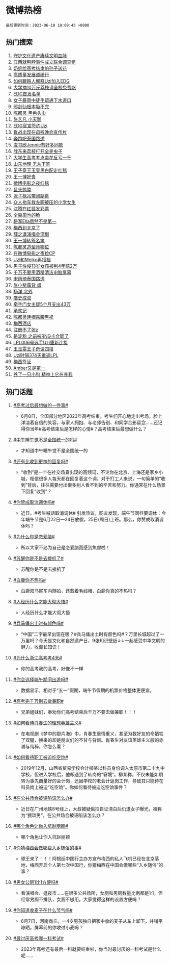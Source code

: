 # 微博热榜

`最后更新时间：2023-06-10 18:09:43 +0800`

## 热门搜索

1. [守护文化遗产赓续文明血脉](https://m.weibo.cn/search?containerid=100103type%3D1%26t%3D10%26q%3D%23%E5%AE%88%E6%8A%A4%E6%96%87%E5%8C%96%E9%81%97%E4%BA%A7%E8%B5%93%E7%BB%AD%E6%96%87%E6%98%8E%E8%A1%80%E8%84%89%23&stream_entry_id=51&isnewpage=1&extparam=seat%3D1%26c_type%3D51%26filter_type%3Drealtimehot%26cate%3D10103%26stream_entry_id%3D51%26dgr%3D0%26pos%3D0%26display_time%3D1686391780%26pre_seqid%3D16863917809640645979&luicode=10000011&lfid=106003type%253D25%2526t%253D3%2526disable_hot%253D1%2526filter_type%253Drealtimehot)
1. [江西就鸭脖事件成立联合调查组](https://m.weibo.cn/search?containerid=100103type%3D1%26t%3D10%26q%3D%23%E6%B1%9F%E8%A5%BF%E5%B0%B1%E9%B8%AD%E8%84%96%E4%BA%8B%E4%BB%B6%E6%88%90%E7%AB%8B%E8%81%94%E5%90%88%E8%B0%83%E6%9F%A5%E7%BB%84%23&stream_entry_id=31&isnewpage=1&extparam=seat%3D1%26q%3D%2523%25E6%25B1%259F%25E8%25A5%25BF%25E5%25B0%25B1%25E9%25B8%25AD%25E8%2584%2596%25E4%25BA%258B%25E4%25BB%25B6%25E6%2588%2590%25E7%25AB%258B%25E8%2581%2594%25E5%2590%2588%25E8%25B0%2583%25E6%259F%25A5%25E7%25BB%2584%2523%26dgr%3D0%26filter_type%3Drealtimehot%26stream_entry_id%3D31%26flag%3D1%26pos%3D0%26c_type%3D31%26cate%3D5001%26lcate%3D5001%26band_rank%3D1%26realpos%3D1%26display_time%3D1686391780%26pre_seqid%3D16863917809640645979&luicode=10000011&lfid=106003type%253D25%2526t%253D3%2526disable_hot%253D1%2526filter_type%253Drealtimehot)
1. [奶奶给高考结束的孙子送花](https://m.weibo.cn/search?containerid=100103type%3D1%26t%3D10%26q%3D%23%E5%A5%B6%E5%A5%B6%E7%BB%99%E9%AB%98%E8%80%83%E7%BB%93%E6%9D%9F%E7%9A%84%E5%AD%99%E5%AD%90%E9%80%81%E8%8A%B1%23&stream_entry_id=31&isnewpage=1&extparam=seat%3D1%26q%3D%2523%25E5%25A5%25B6%25E5%25A5%25B6%25E7%25BB%2599%25E9%25AB%2598%25E8%2580%2583%25E7%25BB%2593%25E6%259D%259F%25E7%259A%2584%25E5%25AD%2599%25E5%25AD%2590%25E9%2580%2581%25E8%258A%25B1%2523%26dgr%3D0%26filter_type%3Drealtimehot%26stream_entry_id%3D31%26flag%3D1%26pos%3D1%26c_type%3D31%26cate%3D5001%26lcate%3D5001%26band_rank%3D2%26realpos%3D2%26display_time%3D1686391780%26pre_seqid%3D16863917809640645979&luicode=10000011&lfid=106003type%253D25%2526t%253D3%2526disable_hot%253D1%2526filter_type%253Drealtimehot)
1. [高质量发展调研行](https://m.weibo.cn/search?containerid=100103type%3D1%26t%3D10%26q%3D%23%E9%AB%98%E8%B4%A8%E9%87%8F%E5%8F%91%E5%B1%95%E8%B0%83%E7%A0%94%E8%A1%8C%23&stream_entry_id=31&isnewpage=1&extparam=seat%3D1%26q%3D%2523%25E9%25AB%2598%25E8%25B4%25A8%25E9%2587%258F%25E5%258F%2591%25E5%25B1%2595%25E8%25B0%2583%25E7%25A0%2594%25E8%25A1%258C%2523%26dgr%3D0%26filter_type%3Drealtimehot%26stream_entry_id%3D31%26flag%3D1%26pos%3D2%26c_type%3D31%26cate%3D5001%26lcate%3D5001%26band_rank%3D3%26realpos%3D3%26display_time%3D1686391780%26pre_seqid%3D16863917809640645979&luicode=10000011&lfid=106003type%253D25%2526t%253D3%2526disable_hot%253D1%2526filter_type%253Drealtimehot)
1. [如何跟路人解释Uzi加入EDG](https://m.weibo.cn/search?containerid=100103type%3D1%26t%3D10%26q%3D%23%E5%A6%82%E4%BD%95%E8%B7%9F%E8%B7%AF%E4%BA%BA%E8%A7%A3%E9%87%8AUzi%E5%8A%A0%E5%85%A5EDG%23&stream_entry_id=31&isnewpage=1&extparam=seat%3D1%26q%3D%2523%25E5%25A6%2582%25E4%25BD%2595%25E8%25B7%259F%25E8%25B7%25AF%25E4%25BA%25BA%25E8%25A7%25A3%25E9%2587%258AUzi%25E5%258A%25A0%25E5%2585%25A5EDG%2523%26dgr%3D0%26filter_type%3Drealtimehot%26stream_entry_id%3D31%26flag%3D0%26pos%3D3%26c_type%3D31%26cate%3D5001%26lcate%3D5001%26band_rank%3D4%26realpos%3D4%26display_time%3D1686391780%26pre_seqid%3D16863917809640645979&luicode=10000011&lfid=106003type%253D25%2526t%253D3%2526disable_hot%253D1%2526filter_type%253Drealtimehot)
1. [大学摘10万斤荔枝请全校免费吃](https://m.weibo.cn/search?containerid=100103type%3D1%26t%3D10%26q%3D%23%E5%A4%A7%E5%AD%A6%E6%91%9810%E4%B8%87%E6%96%A4%E8%8D%94%E6%9E%9D%E8%AF%B7%E5%85%A8%E6%A0%A1%E5%85%8D%E8%B4%B9%E5%90%83%23&stream_entry_id=31&isnewpage=1&extparam=seat%3D1%26q%3D%2523%25E5%25A4%25A7%25E5%25AD%25A6%25E6%2591%259810%25E4%25B8%2587%25E6%2596%25A4%25E8%258D%2594%25E6%259E%259D%25E8%25AF%25B7%25E5%2585%25A8%25E6%25A0%25A1%25E5%2585%258D%25E8%25B4%25B9%25E5%2590%2583%2523%26dgr%3D0%26filter_type%3Drealtimehot%26stream_entry_id%3D31%26flag%3D0%26pos%3D4%26c_type%3D31%26cate%3D5001%26lcate%3D5001%26band_rank%3D5%26realpos%3D5%26display_time%3D1686391780%26pre_seqid%3D16863917809640645979&luicode=10000011&lfid=106003type%253D25%2526t%253D3%2526disable_hot%253D1%2526filter_type%253Drealtimehot)
1. [EDG首发名单](https://m.weibo.cn/search?containerid=100103type%3D1%26t%3D10%26q%3D%23EDG%E9%A6%96%E5%8F%91%E5%90%8D%E5%8D%95%23&stream_entry_id=31&isnewpage=1&extparam=seat%3D1%26q%3D%2523EDG%25E9%25A6%2596%25E5%258F%2591%25E5%2590%258D%25E5%258D%2595%2523%26dgr%3D0%26filter_type%3Drealtimehot%26stream_entry_id%3D31%26flag%3D2%26pos%3D5%26c_type%3D31%26cate%3D5001%26lcate%3D5001%26band_rank%3D6%26realpos%3D6%26display_time%3D1686391780%26pre_seqid%3D16863917809640645979&luicode=10000011&lfid=106003type%253D25%2526t%253D3%2526disable_hot%253D1%2526filter_type%253Drealtimehot)
1. [女子暴雨中徒手疏通下水道口](https://m.weibo.cn/search?containerid=100103type%3D1%26t%3D10%26q%3D%23%E5%A5%B3%E5%AD%90%E6%9A%B4%E9%9B%A8%E4%B8%AD%E5%BE%92%E6%89%8B%E7%96%8F%E9%80%9A%E4%B8%8B%E6%B0%B4%E9%81%93%E5%8F%A3%23&stream_entry_id=31&isnewpage=1&extparam=seat%3D1%26q%3D%2523%25E5%25A5%25B3%25E5%25AD%2590%25E6%259A%25B4%25E9%259B%25A8%25E4%25B8%25AD%25E5%25BE%2592%25E6%2589%258B%25E7%2596%258F%25E9%2580%259A%25E4%25B8%258B%25E6%25B0%25B4%25E9%2581%2593%25E5%258F%25A3%2523%26dgr%3D0%26filter_type%3Drealtimehot%26stream_entry_id%3D31%26flag%3D1%26pos%3D6%26c_type%3D31%26cate%3D5001%26lcate%3D5001%26band_rank%3D7%26realpos%3D7%26display_time%3D1686391780%26pre_seqid%3D16863917809640645979&luicode=10000011&lfid=106003type%253D25%2526t%253D3%2526disable_hot%253D1%2526filter_type%253Drealtimehot)
1. [邪剑仙根本吸不完](https://m.weibo.cn/search?containerid=100103type%3D1%26t%3D10%26q%3D%E9%82%AA%E5%89%91%E4%BB%99%E6%A0%B9%E6%9C%AC%E5%90%B8%E4%B8%8D%E5%AE%8C&stream_entry_id=31&isnewpage=1&extparam=seat%3D1%26q%3D%25E9%2582%25AA%25E5%2589%2591%25E4%25BB%2599%25E6%25A0%25B9%25E6%259C%25AC%25E5%2590%25B8%25E4%25B8%258D%25E5%25AE%258C%26dgr%3D0%26filter_type%3Drealtimehot%26stream_entry_id%3D31%26flag%3D2%26pos%3D7%26c_type%3D31%26cate%3D5001%26lcate%3D5001%26band_rank%3D8%26realpos%3D8%26display_time%3D1686391780%26pre_seqid%3D16863917809640645979&luicode=10000011&lfid=106003type%253D25%2526t%253D3%2526disable_hot%253D1%2526filter_type%253Drealtimehot)
1. [陈都灵 黑色头巾](https://m.weibo.cn/search?containerid=100103type%3D1%26t%3D10%26q%3D%E9%99%88%E9%83%BD%E7%81%B5+%E9%BB%91%E8%89%B2%E5%A4%B4%E5%B7%BE&stream_entry_id=31&isnewpage=1&extparam=seat%3D1%26q%3D%25E9%2599%2588%25E9%2583%25BD%25E7%2581%25B5%2520%25E9%25BB%2591%25E8%2589%25B2%25E5%25A4%25B4%25E5%25B7%25BE%26dgr%3D0%26filter_type%3Drealtimehot%26stream_entry_id%3D31%26flag%3D1%26pos%3D8%26c_type%3D31%26cate%3D5001%26lcate%3D5001%26band_rank%3D9%26realpos%3D9%26display_time%3D1686391780%26pre_seqid%3D16863917809640645979&luicode=10000011&lfid=106003type%253D25%2526t%253D3%2526disable_hot%253D1%2526filter_type%253Drealtimehot)
1. [张艺凡 小天鹅](https://m.weibo.cn/search?containerid=100103type%3D1%26t%3D10%26q%3D%E5%BC%A0%E8%89%BA%E5%87%A1+%E5%B0%8F%E5%A4%A9%E9%B9%85&stream_entry_id=31&isnewpage=1&extparam=seat%3D1%26q%3D%25E5%25BC%25A0%25E8%2589%25BA%25E5%2587%25A1%2520%25E5%25B0%258F%25E5%25A4%25A9%25E9%25B9%2585%26dgr%3D0%26filter_type%3Drealtimehot%26stream_entry_id%3D31%26flag%3D1%26pos%3D9%26c_type%3D31%26cate%3D5001%26lcate%3D5001%26band_rank%3D10%26realpos%3D10%26display_time%3D1686391780%26pre_seqid%3D16863917809640645979&luicode=10000011&lfid=106003type%253D25%2526t%253D3%2526disable_hot%253D1%2526filter_type%253Drealtimehot)
1. [EDG官宣签约Uzi](https://m.weibo.cn/search?containerid=100103type%3D1%26t%3D10%26q%3D%23EDG%E5%AE%98%E5%AE%A3%E7%AD%BE%E7%BA%A6Uzi%23&stream_entry_id=31&isnewpage=1&extparam=seat%3D1%26q%3D%2523EDG%25E5%25AE%2598%25E5%25AE%25A3%25E7%25AD%25BE%25E7%25BA%25A6Uzi%2523%26dgr%3D0%26filter_type%3Drealtimehot%26stream_entry_id%3D31%26flag%3D2%26pos%3D10%26c_type%3D31%26cate%3D5001%26lcate%3D5001%26band_rank%3D11%26realpos%3D11%26display_time%3D1686391780%26pre_seqid%3D16863917809640645979&luicode=10000011&lfid=106003type%253D25%2526t%253D3%2526disable_hot%253D1%2526filter_type%253Drealtimehot)
1. [肖战出现在母校晚会宣传片](https://m.weibo.cn/search?containerid=100103type%3D1%26t%3D10%26q%3D%23%E8%82%96%E6%88%98%E5%87%BA%E7%8E%B0%E5%9C%A8%E6%AF%8D%E6%A0%A1%E6%99%9A%E4%BC%9A%E5%AE%A3%E4%BC%A0%E7%89%87%23&stream_entry_id=31&isnewpage=1&extparam=seat%3D1%26q%3D%2523%25E8%2582%2596%25E6%2588%2598%25E5%2587%25BA%25E7%258E%25B0%25E5%259C%25A8%25E6%25AF%258D%25E6%25A0%25A1%25E6%2599%259A%25E4%25BC%259A%25E5%25AE%25A3%25E4%25BC%25A0%25E7%2589%2587%2523%26dgr%3D0%26filter_type%3Drealtimehot%26stream_entry_id%3D31%26flag%3D1%26pos%3D11%26c_type%3D31%26cate%3D5001%26lcate%3D5001%26band_rank%3D12%26realpos%3D12%26display_time%3D1686391780%26pre_seqid%3D16863917809640645979&luicode=10000011&lfid=106003type%253D25%2526t%253D3%2526disable_hot%253D1%2526filter_type%253Drealtimehot)
1. [奔跑吧泰国路透](https://m.weibo.cn/search?containerid=100103type%3D1%26t%3D10%26q%3D%23%E5%A5%94%E8%B7%91%E5%90%A7%E6%B3%B0%E5%9B%BD%E8%B7%AF%E9%80%8F%23&stream_entry_id=31&isnewpage=1&extparam=seat%3D1%26q%3D%2523%25E5%25A5%2594%25E8%25B7%2591%25E5%2590%25A7%25E6%25B3%25B0%25E5%259B%25BD%25E8%25B7%25AF%25E9%2580%258F%2523%26dgr%3D0%26filter_type%3Drealtimehot%26stream_entry_id%3D31%26flag%3D0%26pos%3D12%26c_type%3D31%26cate%3D5001%26lcate%3D5001%26band_rank%3D13%26realpos%3D13%26display_time%3D1686391780%26pre_seqid%3D16863917809640645979&luicode=10000011&lfid=106003type%253D25%2526t%253D3%2526disable_hot%253D1%2526filter_type%253Drealtimehot)
1. [虞书欣Jennie有好多同款](https://m.weibo.cn/search?containerid=100103type%3D1%26t%3D10%26q%3D%23%E8%99%9E%E4%B9%A6%E6%AC%A3Jennie%E6%9C%89%E5%A5%BD%E5%A4%9A%E5%90%8C%E6%AC%BE%23&stream_entry_id=31&isnewpage=1&extparam=seat%3D1%26q%3D%2523%25E8%2599%259E%25E4%25B9%25A6%25E6%25AC%25A3Jennie%25E6%259C%2589%25E5%25A5%25BD%25E5%25A4%259A%25E5%2590%258C%25E6%25AC%25BE%2523%26dgr%3D0%26filter_type%3Drealtimehot%26stream_entry_id%3D31%26flag%3D2%26pos%3D13%26c_type%3D31%26cate%3D5001%26lcate%3D5001%26band_rank%3D14%26realpos%3D14%26display_time%3D1686391780%26pre_seqid%3D16863917809640645979&luicode=10000011&lfid=106003type%253D25%2526t%253D3%2526disable_hot%253D1%2526filter_type%253Drealtimehot)
1. [胖东来荔枝打开全是虫子](https://m.weibo.cn/search?containerid=100103type%3D1%26t%3D10%26q%3D%23%E8%83%96%E4%B8%9C%E6%9D%A5%E8%8D%94%E6%9E%9D%E6%89%93%E5%BC%80%E5%85%A8%E6%98%AF%E8%99%AB%E5%AD%90%23&stream_entry_id=31&isnewpage=1&extparam=seat%3D1%26q%3D%2523%25E8%2583%2596%25E4%25B8%259C%25E6%259D%25A5%25E8%258D%2594%25E6%259E%259D%25E6%2589%2593%25E5%25BC%2580%25E5%2585%25A8%25E6%2598%25AF%25E8%2599%25AB%25E5%25AD%2590%2523%26dgr%3D0%26filter_type%3Drealtimehot%26stream_entry_id%3D31%26flag%3D2%26pos%3D14%26c_type%3D31%26cate%3D5001%26lcate%3D5001%26band_rank%3D15%26realpos%3D15%26display_time%3D1686391780%26pre_seqid%3D16863917809640645979&luicode=10000011&lfid=106003type%253D25%2526t%253D3%2526disable_hot%253D1%2526filter_type%253Drealtimehot)
1. [大学生高考考点卖花反亏一千](https://m.weibo.cn/search?containerid=100103type%3D1%26t%3D10%26q%3D%23%E5%A4%A7%E5%AD%A6%E7%94%9F%E9%AB%98%E8%80%83%E8%80%83%E7%82%B9%E5%8D%96%E8%8A%B1%E5%8F%8D%E4%BA%8F%E4%B8%80%E5%8D%83%23&stream_entry_id=31&isnewpage=1&extparam=seat%3D1%26q%3D%2523%25E5%25A4%25A7%25E5%25AD%25A6%25E7%2594%259F%25E9%25AB%2598%25E8%2580%2583%25E8%2580%2583%25E7%2582%25B9%25E5%258D%2596%25E8%258A%25B1%25E5%258F%258D%25E4%25BA%258F%25E4%25B8%2580%25E5%258D%2583%2523%26dgr%3D0%26filter_type%3Drealtimehot%26stream_entry_id%3D31%26flag%3D2%26pos%3D15%26c_type%3D31%26cate%3D5001%26lcate%3D5001%26band_rank%3D16%26realpos%3D16%26display_time%3D1686391780%26pre_seqid%3D16863917809640645979&luicode=10000011&lfid=106003type%253D25%2526t%253D3%2526disable_hot%253D1%2526filter_type%253Drealtimehot)
1. [山东地理 无从下笔](https://m.weibo.cn/search?containerid=100103type%3D1%26t%3D10%26q%3D%E5%B1%B1%E4%B8%9C%E5%9C%B0%E7%90%86+%E6%97%A0%E4%BB%8E%E4%B8%8B%E7%AC%94&stream_entry_id=31&isnewpage=1&extparam=seat%3D1%26q%3D%25E5%25B1%25B1%25E4%25B8%259C%25E5%259C%25B0%25E7%2590%2586%2520%25E6%2597%25A0%25E4%25BB%258E%25E4%25B8%258B%25E7%25AC%2594%26dgr%3D0%26filter_type%3Drealtimehot%26stream_entry_id%3D31%26flag%3D1%26pos%3D16%26c_type%3D31%26cate%3D5001%26lcate%3D5001%26band_rank%3D17%26realpos%3D17%26display_time%3D1686391780%26pre_seqid%3D16863917809640645979&luicode=10000011&lfid=106003type%253D25%2526t%253D3%2526disable_hot%253D1%2526filter_type%253Drealtimehot)
1. [王子奇王玉雯黑白配走红毯](https://m.weibo.cn/search?containerid=100103type%3D1%26t%3D10%26q%3D%23%E7%8E%8B%E5%AD%90%E5%A5%87%E7%8E%8B%E7%8E%89%E9%9B%AF%E9%BB%91%E7%99%BD%E9%85%8D%E8%B5%B0%E7%BA%A2%E6%AF%AF%23&stream_entry_id=31&isnewpage=1&extparam=seat%3D1%26q%3D%2523%25E7%258E%258B%25E5%25AD%2590%25E5%25A5%2587%25E7%258E%258B%25E7%258E%2589%25E9%259B%25AF%25E9%25BB%2591%25E7%2599%25BD%25E9%2585%258D%25E8%25B5%25B0%25E7%25BA%25A2%25E6%25AF%25AF%2523%26dgr%3D0%26filter_type%3Drealtimehot%26stream_entry_id%3D31%26flag%3D1%26pos%3D17%26c_type%3D31%26cate%3D5001%26lcate%3D5001%26band_rank%3D18%26realpos%3D18%26display_time%3D1686391780%26pre_seqid%3D16863917809640645979&luicode=10000011&lfid=106003type%253D25%2526t%253D3%2526disable_hot%253D1%2526filter_type%253Drealtimehot)
1. [王一博好贵](https://m.weibo.cn/search?containerid=100103type%3D1%26t%3D10%26q%3D%23%E7%8E%8B%E4%B8%80%E5%8D%9A%E5%A5%BD%E8%B4%B5%23&stream_entry_id=31&isnewpage=1&extparam=seat%3D1%26q%3D%2523%25E7%258E%258B%25E4%25B8%2580%25E5%258D%259A%25E5%25A5%25BD%25E8%25B4%25B5%2523%26dgr%3D0%26filter_type%3Drealtimehot%26stream_entry_id%3D31%26flag%3D1%26pos%3D18%26c_type%3D31%26cate%3D5001%26lcate%3D5001%26band_rank%3D19%26realpos%3D19%26display_time%3D1686391780%26pre_seqid%3D16863917809640645979&luicode=10000011&lfid=106003type%253D25%2526t%253D3%2526disable_hot%253D1%2526filter_type%253Drealtimehot)
1. [微博电影之夜红毯](https://m.weibo.cn/search?containerid=100103type%3D1%26t%3D10%26q%3D%E5%BE%AE%E5%8D%9A%E7%94%B5%E5%BD%B1%E4%B9%8B%E5%A4%9C%E7%BA%A2%E6%AF%AF&stream_entry_id=31&isnewpage=1&extparam=seat%3D1%26q%3D%25E5%25BE%25AE%25E5%258D%259A%25E7%2594%25B5%25E5%25BD%25B1%25E4%25B9%258B%25E5%25A4%259C%25E7%25BA%25A2%25E6%25AF%25AF%26dgr%3D0%26filter_type%3Drealtimehot%26stream_entry_id%3D31%26flag%3D0%26pos%3D19%26c_type%3D31%26cate%3D5001%26lcate%3D5001%26band_rank%3D20%26realpos%3D20%26display_time%3D1686391780%26pre_seqid%3D16863917809640645979&luicode=10000011&lfid=106003type%253D25%2526t%253D3%2526disable_hot%253D1%2526filter_type%253Drealtimehot)
1. [鼠头鸭脖](https://m.weibo.cn/search?containerid=100103type%3D1%26t%3D10%26q%3D%E9%BC%A0%E5%A4%B4%E9%B8%AD%E8%84%96&stream_entry_id=31&isnewpage=1&extparam=seat%3D1%26q%3D%25E9%25BC%25A0%25E5%25A4%25B4%25E9%25B8%25AD%25E8%2584%2596%26dgr%3D0%26filter_type%3Drealtimehot%26stream_entry_id%3D31%26flag%3D1%26pos%3D20%26c_type%3D31%26cate%3D5001%26lcate%3D5001%26band_rank%3D21%26realpos%3D21%26display_time%3D1686391780%26pre_seqid%3D16863917809640645979&luicode=10000011&lfid=106003type%253D25%2526t%253D3%2526disable_hot%253D1%2526filter_type%253Drealtimehot)
1. [张子枫吊带阔腿裤](https://m.weibo.cn/search?containerid=100103type%3D1%26t%3D10%26q%3D%23%E5%BC%A0%E5%AD%90%E6%9E%AB%E5%90%8A%E5%B8%A6%E9%98%94%E8%85%BF%E8%A3%A4%23&stream_entry_id=31&isnewpage=1&extparam=seat%3D1%26q%3D%2523%25E5%25BC%25A0%25E5%25AD%2590%25E6%259E%25AB%25E5%2590%258A%25E5%25B8%25A6%25E9%2598%2594%25E8%2585%25BF%25E8%25A3%25A4%2523%26dgr%3D0%26filter_type%3Drealtimehot%26stream_entry_id%3D31%26flag%3D1%26pos%3D21%26c_type%3D31%26cate%3D5001%26lcate%3D5001%26band_rank%3D22%26realpos%3D22%26display_time%3D1686391780%26pre_seqid%3D16863917809640645979&luicode=10000011&lfid=106003type%253D25%2526t%253D3%2526disable_hot%253D1%2526filter_type%253Drealtimehot)
1. [众人抬车救左脚被压的小学女生](https://m.weibo.cn/search?containerid=100103type%3D1%26t%3D10%26q%3D%23%E4%BC%97%E4%BA%BA%E6%8A%AC%E8%BD%A6%E6%95%91%E5%B7%A6%E8%84%9A%E8%A2%AB%E5%8E%8B%E7%9A%84%E5%B0%8F%E5%AD%A6%E5%A5%B3%E7%94%9F%23&stream_entry_id=31&isnewpage=1&extparam=seat%3D1%26q%3D%2523%25E4%25BC%2597%25E4%25BA%25BA%25E6%258A%25AC%25E8%25BD%25A6%25E6%2595%2591%25E5%25B7%25A6%25E8%2584%259A%25E8%25A2%25AB%25E5%258E%258B%25E7%259A%2584%25E5%25B0%258F%25E5%25AD%25A6%25E5%25A5%25B3%25E7%2594%259F%2523%26dgr%3D0%26filter_type%3Drealtimehot%26stream_entry_id%3D31%26flag%3D1%26pos%3D22%26c_type%3D31%26cate%3D5001%26lcate%3D5001%26band_rank%3D23%26realpos%3D23%26display_time%3D1686391780%26pre_seqid%3D16863917809640645979&luicode=10000011&lfid=106003type%253D25%2526t%253D3%2526disable_hot%253D1%2526filter_type%253Drealtimehot)
1. [沈腾在红毯发彩票](https://m.weibo.cn/search?containerid=100103type%3D1%26t%3D10%26q%3D%E6%B2%88%E8%85%BE%E5%9C%A8%E7%BA%A2%E6%AF%AF%E5%8F%91%E5%BD%A9%E7%A5%A8&stream_entry_id=31&isnewpage=1&extparam=seat%3D1%26q%3D%25E6%25B2%2588%25E8%2585%25BE%25E5%259C%25A8%25E7%25BA%25A2%25E6%25AF%25AF%25E5%258F%2591%25E5%25BD%25A9%25E7%25A5%25A8%26dgr%3D0%26filter_type%3Drealtimehot%26stream_entry_id%3D31%26flag%3D1%26pos%3D23%26c_type%3D31%26cate%3D5001%26lcate%3D5001%26band_rank%3D24%26realpos%3D24%26display_time%3D1686391780%26pre_seqid%3D16863917809640645979&luicode=10000011&lfid=106003type%253D25%2526t%253D3%2526disable_hot%253D1%2526filter_type%253Drealtimehot)
1. [全靠周也的脸](https://m.weibo.cn/search?containerid=100103type%3D1%26t%3D10%26q%3D%E5%85%A8%E9%9D%A0%E5%91%A8%E4%B9%9F%E7%9A%84%E8%84%B8&stream_entry_id=31&isnewpage=1&extparam=seat%3D1%26q%3D%25E5%2585%25A8%25E9%259D%25A0%25E5%2591%25A8%25E4%25B9%259F%25E7%259A%2584%25E8%2584%25B8%26dgr%3D0%26filter_type%3Drealtimehot%26stream_entry_id%3D31%26flag%3D1%26pos%3D24%26c_type%3D31%26cate%3D5001%26lcate%3D5001%26band_rank%3D25%26realpos%3D25%26display_time%3D1686391780%26pre_seqid%3D16863917809640645979&luicode=10000011&lfid=106003type%253D25%2526t%253D3%2526disable_hot%253D1%2526filter_type%253Drealtimehot)
1. [将军Ella居然不是第一](https://m.weibo.cn/search?containerid=100103type%3D1%26t%3D10%26q%3D%E5%B0%86%E5%86%9BElla%E5%B1%85%E7%84%B6%E4%B8%8D%E6%98%AF%E7%AC%AC%E4%B8%80&stream_entry_id=31&isnewpage=1&extparam=seat%3D1%26q%3D%25E5%25B0%2586%25E5%2586%259BElla%25E5%25B1%2585%25E7%2584%25B6%25E4%25B8%258D%25E6%2598%25AF%25E7%25AC%25AC%25E4%25B8%2580%26dgr%3D0%26filter_type%3Drealtimehot%26stream_entry_id%3D31%26flag%3D0%26pos%3D25%26c_type%3D31%26cate%3D5001%26lcate%3D5001%26band_rank%3D26%26realpos%3D26%26display_time%3D1686391780%26pre_seqid%3D16863917809640645979&luicode=10000011&lfid=106003type%253D25%2526t%253D3%2526disable_hot%253D1%2526filter_type%253Drealtimehot)
1. [梅西到北京了](https://m.weibo.cn/search?containerid=100103type%3D1%26t%3D10%26q%3D%23%E6%A2%85%E8%A5%BF%E5%88%B0%E5%8C%97%E4%BA%AC%E4%BA%86%23&stream_entry_id=31&isnewpage=1&extparam=seat%3D1%26q%3D%2523%25E6%25A2%2585%25E8%25A5%25BF%25E5%2588%25B0%25E5%258C%2597%25E4%25BA%25AC%25E4%25BA%2586%2523%26dgr%3D0%26filter_type%3Drealtimehot%26stream_entry_id%3D31%26flag%3D0%26pos%3D26%26c_type%3D31%26cate%3D5001%26lcate%3D5001%26band_rank%3D27%26realpos%3D27%26display_time%3D1686391780%26pre_seqid%3D16863917809640645979&luicode=10000011&lfid=106003type%253D25%2526t%253D3%2526disable_hot%253D1%2526filter_type%253Drealtimehot)
1. [薛之谦演唱会深圳](https://m.weibo.cn/search?containerid=100103type%3D1%26t%3D10%26q%3D%E8%96%9B%E4%B9%8B%E8%B0%A6%E6%BC%94%E5%94%B1%E4%BC%9A%E6%B7%B1%E5%9C%B3&stream_entry_id=31&isnewpage=1&extparam=seat%3D1%26q%3D%25E8%2596%259B%25E4%25B9%258B%25E8%25B0%25A6%25E6%25BC%2594%25E5%2594%25B1%25E4%25BC%259A%25E6%25B7%25B1%25E5%259C%25B3%26dgr%3D0%26filter_type%3Drealtimehot%26stream_entry_id%3D31%26flag%3D1%26pos%3D27%26c_type%3D31%26cate%3D5001%26lcate%3D5001%26band_rank%3D28%26realpos%3D28%26display_time%3D1686391780%26pre_seqid%3D16863917809640645979&luicode=10000011&lfid=106003type%253D25%2526t%253D3%2526disable_hot%253D1%2526filter_type%253Drealtimehot)
1. [王一博转签名笔](https://m.weibo.cn/search?containerid=100103type%3D1%26t%3D10%26q%3D%23%E7%8E%8B%E4%B8%80%E5%8D%9A%E8%BD%AC%E7%AD%BE%E5%90%8D%E7%AC%94%23&stream_entry_id=31&isnewpage=1&extparam=seat%3D1%26q%3D%2523%25E7%258E%258B%25E4%25B8%2580%25E5%258D%259A%25E8%25BD%25AC%25E7%25AD%25BE%25E5%2590%258D%25E7%25AC%2594%2523%26dgr%3D0%26filter_type%3Drealtimehot%26stream_entry_id%3D31%26flag%3D1%26pos%3D28%26c_type%3D31%26cate%3D5001%26lcate%3D5001%26band_rank%3D29%26realpos%3D29%26display_time%3D1686391780%26pre_seqid%3D16863917809640645979&luicode=10000011&lfid=106003type%253D25%2526t%253D3%2526disable_hot%253D1%2526filter_type%253Drealtimehot)
1. [陈都灵造型师哪位](https://m.weibo.cn/search?containerid=100103type%3D1%26t%3D10%26q%3D%E9%99%88%E9%83%BD%E7%81%B5%E9%80%A0%E5%9E%8B%E5%B8%88%E5%93%AA%E4%BD%8D&stream_entry_id=31&isnewpage=1&extparam=seat%3D1%26q%3D%25E9%2599%2588%25E9%2583%25BD%25E7%2581%25B5%25E9%2580%25A0%25E5%259E%258B%25E5%25B8%2588%25E5%2593%25AA%25E4%25BD%258D%26dgr%3D0%26filter_type%3Drealtimehot%26stream_entry_id%3D31%26flag%3D1%26pos%3D29%26c_type%3D31%26cate%3D5001%26lcate%3D5001%26band_rank%3D30%26realpos%3D30%26display_time%3D1686391780%26pre_seqid%3D16863917809640645979&luicode=10000011&lfid=106003type%253D25%2526t%253D3%2526disable_hot%253D1%2526filter_type%253Drealtimehot)
1. [在微博电影之夜捡CP](https://m.weibo.cn/search?containerid=100103type%3D1%26t%3D10%26q%3D%23%E5%9C%A8%E5%BE%AE%E5%8D%9A%E7%94%B5%E5%BD%B1%E4%B9%8B%E5%A4%9C%E6%8D%A1CP%23&stream_entry_id=31&isnewpage=1&extparam=seat%3D1%26q%3D%2523%25E5%259C%25A8%25E5%25BE%25AE%25E5%258D%259A%25E7%2594%25B5%25E5%25BD%25B1%25E4%25B9%258B%25E5%25A4%259C%25E6%258D%25A1CP%2523%26dgr%3D0%26filter_type%3Drealtimehot%26stream_entry_id%3D31%26flag%3D1%26pos%3D30%26c_type%3D31%26cate%3D5001%26lcate%3D5001%26band_rank%3D31%26realpos%3D31%26display_time%3D1686391780%26pre_seqid%3D16863917809640645979&luicode=10000011&lfid=106003type%253D25%2526t%253D3%2526disable_hot%253D1%2526filter_type%253Drealtimehot)
1. [Uzi和Meiko再搭档](https://m.weibo.cn/search?containerid=100103type%3D1%26t%3D10%26q%3D%23Uzi%E5%92%8CMeiko%E5%86%8D%E6%90%AD%E6%A1%A3%23&stream_entry_id=31&isnewpage=1&extparam=seat%3D1%26q%3D%2523Uzi%25E5%2592%258CMeiko%25E5%2586%258D%25E6%2590%25AD%25E6%25A1%25A3%2523%26dgr%3D0%26filter_type%3Drealtimehot%26stream_entry_id%3D31%26flag%3D0%26pos%3D31%26c_type%3D31%26cate%3D5001%26lcate%3D5001%26band_rank%3D32%26realpos%3D32%26display_time%3D1686391780%26pre_seqid%3D16863917809640645979&luicode=10000011&lfid=106003type%253D25%2526t%253D3%2526disable_hot%253D1%2526filter_type%253Drealtimehot)
1. [男子性侵13岁女孩被判4年赔2万](https://m.weibo.cn/search?containerid=100103type%3D1%26t%3D10%26q%3D%23%E7%94%B7%E5%AD%90%E6%80%A7%E4%BE%B513%E5%B2%81%E5%A5%B3%E5%AD%A9%E8%A2%AB%E5%88%A44%E5%B9%B4%E8%B5%942%E4%B8%87%23&stream_entry_id=31&isnewpage=1&extparam=seat%3D1%26q%3D%2523%25E7%2594%25B7%25E5%25AD%2590%25E6%2580%25A7%25E4%25BE%25B513%25E5%25B2%2581%25E5%25A5%25B3%25E5%25AD%25A9%25E8%25A2%25AB%25E5%2588%25A44%25E5%25B9%25B4%25E8%25B5%25942%25E4%25B8%2587%2523%26dgr%3D0%26filter_type%3Drealtimehot%26stream_entry_id%3D31%26flag%3D0%26pos%3D32%26c_type%3D31%26cate%3D5001%26lcate%3D5001%26band_rank%3D33%26realpos%3D33%26display_time%3D1686391780%26pre_seqid%3D16863917809640645979&luicode=10000011&lfid=106003type%253D25%2526t%253D3%2526disable_hot%253D1%2526filter_type%253Drealtimehot)
1. [千万不要用酒精清洁电脑屏幕](https://m.weibo.cn/search?containerid=100103type%3D1%26t%3D10%26q%3D%23%E5%8D%83%E4%B8%87%E4%B8%8D%E8%A6%81%E7%94%A8%E9%85%92%E7%B2%BE%E6%B8%85%E6%B4%81%E7%94%B5%E8%84%91%E5%B1%8F%E5%B9%95%23&stream_entry_id=31&isnewpage=1&extparam=seat%3D1%26q%3D%2523%25E5%258D%2583%25E4%25B8%2587%25E4%25B8%258D%25E8%25A6%2581%25E7%2594%25A8%25E9%2585%2592%25E7%25B2%25BE%25E6%25B8%2585%25E6%25B4%2581%25E7%2594%25B5%25E8%2584%2591%25E5%25B1%258F%25E5%25B9%2595%2523%26dgr%3D0%26filter_type%3Drealtimehot%26stream_entry_id%3D31%26flag%3D0%26pos%3D33%26c_type%3D31%26cate%3D5001%26lcate%3D5001%26band_rank%3D34%26realpos%3D34%26display_time%3D1686391780%26pre_seqid%3D16863917809640645979&luicode=10000011&lfid=106003type%253D25%2526t%253D3%2526disable_hot%253D1%2526filter_type%253Drealtimehot)
1. [宋雨琦泰国路透](https://m.weibo.cn/search?containerid=100103type%3D1%26t%3D10%26q%3D%E5%AE%8B%E9%9B%A8%E7%90%A6%E6%B3%B0%E5%9B%BD%E8%B7%AF%E9%80%8F&stream_entry_id=31&isnewpage=1&extparam=seat%3D1%26q%3D%25E5%25AE%258B%25E9%259B%25A8%25E7%2590%25A6%25E6%25B3%25B0%25E5%259B%25BD%25E8%25B7%25AF%25E9%2580%258F%26dgr%3D0%26filter_type%3Drealtimehot%26stream_entry_id%3D31%26flag%3D1%26pos%3D34%26c_type%3D31%26cate%3D5001%26lcate%3D5001%26band_rank%3D35%26realpos%3D35%26display_time%3D1686391780%26pre_seqid%3D16863917809640645979&luicode=10000011&lfid=106003type%253D25%2526t%253D3%2526disable_hot%253D1%2526filter_type%253Drealtimehot)
1. [张小斐露背 飒](https://m.weibo.cn/search?containerid=100103type%3D1%26t%3D10%26q%3D%E5%BC%A0%E5%B0%8F%E6%96%90%E9%9C%B2%E8%83%8C+%E9%A3%92&stream_entry_id=31&isnewpage=1&extparam=seat%3D1%26q%3D%25E5%25BC%25A0%25E5%25B0%258F%25E6%2596%2590%25E9%259C%25B2%25E8%2583%258C%2520%25E9%25A3%2592%26dgr%3D0%26filter_type%3Drealtimehot%26stream_entry_id%3D31%26flag%3D1%26pos%3D35%26c_type%3D31%26cate%3D5001%26lcate%3D5001%26band_rank%3D36%26realpos%3D36%26display_time%3D1686391780%26pre_seqid%3D16863917809640645979&luicode=10000011&lfid=106003type%253D25%2526t%253D3%2526disable_hot%253D1%2526filter_type%253Drealtimehot)
1. [杨洋 北外](https://m.weibo.cn/search?containerid=100103type%3D1%26t%3D10%26q%3D%E6%9D%A8%E6%B4%8B+%E5%8C%97%E5%A4%96&stream_entry_id=31&isnewpage=1&extparam=seat%3D1%26q%3D%25E6%259D%25A8%25E6%25B4%258B%2520%25E5%258C%2597%25E5%25A4%2596%26dgr%3D0%26filter_type%3Drealtimehot%26stream_entry_id%3D31%26flag%3D0%26pos%3D36%26c_type%3D31%26cate%3D5001%26lcate%3D5001%26band_rank%3D37%26realpos%3D37%26display_time%3D1686391780%26pre_seqid%3D16863917809640645979&luicode=10000011&lfid=106003type%253D25%2526t%253D3%2526disable_hot%253D1%2526filter_type%253Drealtimehot)
1. [皓史成双](https://m.weibo.cn/search?containerid=100103type%3D1%26t%3D10%26q%3D%E7%9A%93%E5%8F%B2%E6%88%90%E5%8F%8C&stream_entry_id=31&isnewpage=1&extparam=seat%3D1%26q%3D%25E7%259A%2593%25E5%258F%25B2%25E6%2588%2590%25E5%258F%258C%26dgr%3D0%26filter_type%3Drealtimehot%26stream_entry_id%3D31%26flag%3D1%26pos%3D37%26c_type%3D31%26cate%3D5001%26lcate%3D5001%26band_rank%3D38%26realpos%3D38%26display_time%3D1686391780%26pre_seqid%3D16863917809640645979&luicode=10000011&lfid=106003type%253D25%2526t%253D3%2526disable_hot%253D1%2526filter_type%253Drealtimehot)
1. [牵手门女主疑5个月支出43万](https://m.weibo.cn/search?containerid=100103type%3D1%26t%3D10%26q%3D%23%E7%89%B5%E6%89%8B%E9%97%A8%E5%A5%B3%E4%B8%BB%E7%96%915%E4%B8%AA%E6%9C%88%E6%94%AF%E5%87%BA43%E4%B8%87%23&stream_entry_id=31&isnewpage=1&extparam=seat%3D1%26q%3D%2523%25E7%2589%25B5%25E6%2589%258B%25E9%2597%25A8%25E5%25A5%25B3%25E4%25B8%25BB%25E7%2596%25915%25E4%25B8%25AA%25E6%259C%2588%25E6%2594%25AF%25E5%2587%25BA43%25E4%25B8%2587%2523%26dgr%3D0%26filter_type%3Drealtimehot%26stream_entry_id%3D31%26flag%3D0%26pos%3D38%26c_type%3D31%26cate%3D5001%26lcate%3D5001%26band_rank%3D39%26realpos%3D39%26display_time%3D1686391780%26pre_seqid%3D16863917809640645979&luicode=10000011&lfid=106003type%253D25%2526t%253D3%2526disable_hot%253D1%2526filter_type%253Drealtimehot)
1. [承欢记](https://m.weibo.cn/search?containerid=100103type%3D1%26t%3D10%26q%3D%E6%89%BF%E6%AC%A2%E8%AE%B0&stream_entry_id=31&isnewpage=1&extparam=seat%3D1%26q%3D%25E6%2589%25BF%25E6%25AC%25A2%25E8%25AE%25B0%26dgr%3D0%26filter_type%3Drealtimehot%26stream_entry_id%3D31%26flag%3D1%26pos%3D39%26c_type%3D31%26cate%3D5001%26lcate%3D5001%26band_rank%3D40%26realpos%3D40%26display_time%3D1686391780%26pre_seqid%3D16863917809640645979&luicode=10000011&lfid=106003type%253D25%2526t%253D3%2526disable_hot%253D1%2526filter_type%253Drealtimehot)
1. [陈都灵连帽露腰黑裙](https://m.weibo.cn/search?containerid=100103type%3D1%26t%3D10%26q%3D%23%E9%99%88%E9%83%BD%E7%81%B5%E8%BF%9E%E5%B8%BD%E9%9C%B2%E8%85%B0%E9%BB%91%E8%A3%99%23&stream_entry_id=31&isnewpage=1&extparam=seat%3D1%26q%3D%2523%25E9%2599%2588%25E9%2583%25BD%25E7%2581%25B5%25E8%25BF%259E%25E5%25B8%25BD%25E9%259C%25B2%25E8%2585%25B0%25E9%25BB%2591%25E8%25A3%2599%2523%26dgr%3D0%26filter_type%3Drealtimehot%26stream_entry_id%3D31%26flag%3D1%26pos%3D40%26c_type%3D31%26cate%3D5001%26lcate%3D5001%26band_rank%3D41%26realpos%3D41%26display_time%3D1686391780%26pre_seqid%3D16863917809640645979&luicode=10000011&lfid=106003type%253D25%2526t%253D3%2526disable_hot%253D1%2526filter_type%253Drealtimehot)
1. [梅西酒店](https://m.weibo.cn/search?containerid=100103type%3D1%26t%3D10%26q%3D%E6%A2%85%E8%A5%BF%E9%85%92%E5%BA%97&stream_entry_id=31&isnewpage=1&extparam=seat%3D1%26q%3D%25E6%25A2%2585%25E8%25A5%25BF%25E9%2585%2592%25E5%25BA%2597%26dgr%3D0%26filter_type%3Drealtimehot%26stream_entry_id%3D31%26flag%3D0%26pos%3D41%26c_type%3D31%26cate%3D5001%26lcate%3D5001%26band_rank%3D42%26realpos%3D42%26display_time%3D1686391780%26pre_seqid%3D16863917809640645979&luicode=10000011&lfid=106003type%253D25%2526t%253D3%2526disable_hot%253D1%2526filter_type%253Drealtimehot)
1. [注册不了张z](https://m.weibo.cn/search?containerid=100103type%3D1%26t%3D10%26q%3D%23%E6%B3%A8%E5%86%8C%E4%B8%8D%E4%BA%86%E5%BC%A0z%23&stream_entry_id=31&isnewpage=1&extparam=seat%3D1%26q%3D%2523%25E6%25B3%25A8%25E5%2586%258C%25E4%25B8%258D%25E4%25BA%2586%25E5%25BC%25A0z%2523%26dgr%3D0%26filter_type%3Drealtimehot%26stream_entry_id%3D31%26flag%3D0%26pos%3D42%26c_type%3D31%26cate%3D5001%26lcate%3D5001%26band_rank%3D43%26realpos%3D43%26display_time%3D1686391780%26pre_seqid%3D16863917809640645979&luicode=10000011&lfid=106003type%253D25%2526t%253D3%2526disable_hot%253D1%2526filter_type%253Drealtimehot)
1. [是淀粉 之前被RNG卡合同了](https://m.weibo.cn/search?containerid=100103type%3D1%26t%3D10%26q%3D%E6%98%AF%E6%B7%80%E7%B2%89+%E4%B9%8B%E5%89%8D%E8%A2%ABRNG%E5%8D%A1%E5%90%88%E5%90%8C%E4%BA%86&stream_entry_id=31&isnewpage=1&extparam=seat%3D1%26q%3D%25E6%2598%25AF%25E6%25B7%2580%25E7%25B2%2589%2520%25E4%25B9%258B%25E5%2589%258D%25E8%25A2%25ABRNG%25E5%258D%25A1%25E5%2590%2588%25E5%2590%258C%25E4%25BA%2586%26dgr%3D0%26filter_type%3Drealtimehot%26stream_entry_id%3D31%26flag%3D0%26pos%3D43%26c_type%3D31%26cate%3D5001%26lcate%3D5001%26band_rank%3D44%26realpos%3D44%26display_time%3D1686391780%26pre_seqid%3D16863917809640645979&luicode=10000011&lfid=106003type%253D25%2526t%253D3%2526disable_hot%253D1%2526filter_type%253Drealtimehot)
1. [LPL006号选手Uzi重新连接](https://m.weibo.cn/search?containerid=100103type%3D1%26t%3D10%26q%3D%23LPL006%E5%8F%B7%E9%80%89%E6%89%8BUzi%E9%87%8D%E6%96%B0%E8%BF%9E%E6%8E%A5%23&stream_entry_id=31&isnewpage=1&extparam=seat%3D1%26q%3D%2523LPL006%25E5%258F%25B7%25E9%2580%2589%25E6%2589%258BUzi%25E9%2587%258D%25E6%2596%25B0%25E8%25BF%259E%25E6%258E%25A5%2523%26dgr%3D0%26filter_type%3Drealtimehot%26stream_entry_id%3D31%26flag%3D0%26pos%3D44%26c_type%3D31%26cate%3D5001%26lcate%3D5001%26band_rank%3D45%26realpos%3D45%26display_time%3D1686391780%26pre_seqid%3D16863917809640645979&luicode=10000011&lfid=106003type%253D25%2526t%253D3%2526disable_hot%253D1%2526filter_type%253Drealtimehot)
1. [王玉雯王子奇请四搭](https://m.weibo.cn/search?containerid=100103type%3D1%26t%3D10%26q%3D%E7%8E%8B%E7%8E%89%E9%9B%AF%E7%8E%8B%E5%AD%90%E5%A5%87%E8%AF%B7%E5%9B%9B%E6%90%AD&stream_entry_id=31&isnewpage=1&extparam=seat%3D1%26q%3D%25E7%258E%258B%25E7%258E%2589%25E9%259B%25AF%25E7%258E%258B%25E5%25AD%2590%25E5%25A5%2587%25E8%25AF%25B7%25E5%259B%259B%25E6%2590%25AD%26dgr%3D0%26filter_type%3Drealtimehot%26stream_entry_id%3D31%26flag%3D1%26pos%3D45%26c_type%3D31%26cate%3D5001%26lcate%3D5001%26band_rank%3D46%26realpos%3D46%26display_time%3D1686391780%26pre_seqid%3D16863917809640645979&luicode=10000011&lfid=106003type%253D25%2526t%253D3%2526disable_hot%253D1%2526filter_type%253Drealtimehot)
1. [Uzi时隔374天重返LPL](https://m.weibo.cn/search?containerid=100103type%3D1%26t%3D10%26q%3D%23Uzi%E6%97%B6%E9%9A%94374%E5%A4%A9%E9%87%8D%E8%BF%94LPL%23&stream_entry_id=31&isnewpage=1&extparam=seat%3D1%26q%3D%2523Uzi%25E6%2597%25B6%25E9%259A%2594374%25E5%25A4%25A9%25E9%2587%258D%25E8%25BF%2594LPL%2523%26dgr%3D0%26filter_type%3Drealtimehot%26stream_entry_id%3D31%26flag%3D0%26pos%3D46%26c_type%3D31%26cate%3D5001%26lcate%3D5001%26band_rank%3D47%26realpos%3D47%26display_time%3D1686391780%26pre_seqid%3D16863917809640645979&luicode=10000011&lfid=106003type%253D25%2526t%253D3%2526disable_hot%253D1%2526filter_type%253Drealtimehot)
1. [梅西签证](https://m.weibo.cn/search?containerid=100103type%3D1%26t%3D10%26q%3D%E6%A2%85%E8%A5%BF%E7%AD%BE%E8%AF%81&stream_entry_id=31&isnewpage=1&extparam=seat%3D1%26q%3D%25E6%25A2%2585%25E8%25A5%25BF%25E7%25AD%25BE%25E8%25AF%2581%26dgr%3D0%26filter_type%3Drealtimehot%26stream_entry_id%3D31%26flag%3D0%26pos%3D47%26c_type%3D31%26cate%3D5001%26lcate%3D5001%26band_rank%3D48%26realpos%3D48%26display_time%3D1686391780%26pre_seqid%3D16863917809640645979&luicode=10000011&lfid=106003type%253D25%2526t%253D3%2526disable_hot%253D1%2526filter_type%253Drealtimehot)
1. [Amber又是第一](https://m.weibo.cn/search?containerid=100103type%3D1%26t%3D10%26q%3D%23Amber%E5%8F%88%E6%98%AF%E7%AC%AC%E4%B8%80%23&stream_entry_id=31&isnewpage=1&extparam=seat%3D1%26q%3D%2523Amber%25E5%258F%2588%25E6%2598%25AF%25E7%25AC%25AC%25E4%25B8%2580%2523%26dgr%3D0%26filter_type%3Drealtimehot%26stream_entry_id%3D31%26flag%3D0%26pos%3D48%26c_type%3D31%26cate%3D5001%26lcate%3D5001%26band_rank%3D49%26realpos%3D49%26display_time%3D1686391780%26pre_seqid%3D16863917809640645979&luicode=10000011&lfid=106003type%253D25%2526t%253D3%2526disable_hot%253D1%2526filter_type%253Drealtimehot)
1. [养了一只小狗 精神上它在养我](https://m.weibo.cn/search?containerid=100103type%3D1%26t%3D10%26q%3D%E5%85%BB%E4%BA%86%E4%B8%80%E5%8F%AA%E5%B0%8F%E7%8B%97+%E7%B2%BE%E7%A5%9E%E4%B8%8A%E5%AE%83%E5%9C%A8%E5%85%BB%E6%88%91&stream_entry_id=31&isnewpage=1&extparam=seat%3D1%26q%3D%25E5%2585%25BB%25E4%25BA%2586%25E4%25B8%2580%25E5%258F%25AA%25E5%25B0%258F%25E7%258B%2597%2520%25E7%25B2%25BE%25E7%25A5%259E%25E4%25B8%258A%25E5%25AE%2583%25E5%259C%25A8%25E5%2585%25BB%25E6%2588%2591%26dgr%3D0%26filter_type%3Drealtimehot%26stream_entry_id%3D31%26flag%3D0%26pos%3D49%26c_type%3D31%26cate%3D5001%26lcate%3D5001%26band_rank%3D50%26realpos%3D50%26display_time%3D1686391780%26pre_seqid%3D16863917809640645979&luicode=10000011&lfid=106003type%253D25%2526t%253D3%2526disable_hot%253D1%2526filter_type%253Drealtimehot)

## 热门话题

1. [#高考过后最想做的一件事#](https://m.weibo.cn/search?containerid=231522type%3D1%26t%3D10%26q%3D%23%E9%AB%98%E8%80%83%E8%BF%87%E5%90%8E%E6%9C%80%E6%83%B3%E5%81%9A%E7%9A%84%E4%B8%80%E4%BB%B6%E4%BA%8B%23&stream_entry_id=128&isnewpage=1&extparam=seat%3D1%26c_type%3D128%26dgr%3D0%26lcate%3D5004%26cate%3D5004%26unitid%3D1686281020311%26pos%3D1-0-0%26display_time%3D1686391783%26pre_seqid%3D16863917833280645423&luicode=10000011&lfid=231648_-_4)
    - 6月8日，全国部分地区2023年高考结束。考生们开心地走出考场，脸上洋溢着自信的笑容，与家人拥抱、与老师告别、和同学合影留念……还记得你当年#高考结束后是怎样的心情#？高考结束后最想做什么？

1. [#中午睡午觉不是全国统一的吗#](https://m.weibo.cn/search?containerid=231522type%3D1%26t%3D10%26q%3D%23%E4%B8%AD%E5%8D%88%E7%9D%A1%E5%8D%88%E8%A7%89%E4%B8%8D%E6%98%AF%E5%85%A8%E5%9B%BD%E7%BB%9F%E4%B8%80%E7%9A%84%E5%90%97%23&stream_entry_id=128&isnewpage=1&extparam=seat%3D1%26c_type%3D128%26dgr%3D0%26lcate%3D5004%26cate%3D5004%26unitid%3D1686372170151%26pos%3D1-0-1%26display_time%3D1686391783%26pre_seqid%3D16863917833280645423&luicode=10000011&lfid=231648_-_4)
    - 才知道中午睡午觉不是全国统一的

1. [#还有比收到更神的回复吗#](https://m.weibo.cn/search?containerid=231522type%3D1%26t%3D10%26q%3D%23%E8%BF%98%E6%9C%89%E6%AF%94%E6%94%B6%E5%88%B0%E6%9B%B4%E7%A5%9E%E7%9A%84%E5%9B%9E%E5%A4%8D%E5%90%97%23&stream_entry_id=128&isnewpage=1&extparam=seat%3D1%26c_type%3D128%26dgr%3D0%26lcate%3D5004%26cate%3D5004%26unitid%3D1686376671842%26pos%3D1-0-2%26display_time%3D1686391783%26pre_seqid%3D16863917833280645423&luicode=10000011&lfid=231648_-_4)
    - “收到”是一个在社交场景出现的高频词，不论你在北京、上海还是家乡小城，相信很多人每天都在回复着这个词。对于打工人来说，一句简单的“收到”背后，往往需要付出很多别人看不到的辛苦和努力。你通常在什么场景下回复“收到”？

1. [#你赞成取消调休吗#](https://m.weibo.cn/search?containerid=231522type%3D1%26t%3D10%26q%3D%23%E4%BD%A0%E8%B5%9E%E6%88%90%E5%8F%96%E6%B6%88%E8%B0%83%E4%BC%91%E5%90%97%23&stream_entry_id=128&isnewpage=1&extparam=seat%3D1%26c_type%3D128%26dgr%3D0%26lcate%3D5004%26cate%3D5004%26unitid%3D1686280728754%26pos%3D1-0-3%26display_time%3D1686391783%26pre_seqid%3D16863917833280645423&luicode=10000011&lfid=231648_-_4)
    - 近日，#考生喊话取消调休# 引发热议，网友发现，端午节同样要调休：今年端午节是6月22日—24日放假，25日(周日)上班。那么，你赞成取消调休吗？

1. [#为什么你是恋爱脑#](https://m.weibo.cn/search?containerid=231522type%3D1%26t%3D10%26q%3D%23%E4%B8%BA%E4%BB%80%E4%B9%88%E4%BD%A0%E6%98%AF%E6%81%8B%E7%88%B1%E8%84%91%23&stream_entry_id=128&isnewpage=1&extparam=seat%3D1%26c_type%3D128%26dgr%3D0%26lcate%3D5004%26cate%3D5004%26unitid%3D1686266947876%26pos%3D1-0-4%26display_time%3D1686391783%26pre_seqid%3D16863917833280645423&luicode=10000011&lfid=231648_-_4)
    - 所以大家不必为自己是恋爱脑而感到焦虑啦！

1. [#苏醒你是不是去接机了#](https://m.weibo.cn/search?containerid=231522type%3D1%26t%3D10%26q%3D%23%E8%8B%8F%E9%86%92%E4%BD%A0%E6%98%AF%E4%B8%8D%E6%98%AF%E5%8E%BB%E6%8E%A5%E6%9C%BA%E4%BA%86%23&stream_entry_id=128&isnewpage=1&extparam=seat%3D1%26c_type%3D128%26dgr%3D0%26lcate%3D5004%26cate%3D5004%26unitid%3D1686374603561%26pos%3D1-0-5%26display_time%3D1686391783%26pre_seqid%3D16863917833280645423&luicode=10000011&lfid=231648_-_4)
    - 苏醒你是不是去接机了

1. [#白鹿你不热吗#](https://m.weibo.cn/search?containerid=231522type%3D1%26t%3D10%26q%3D%23%E7%99%BD%E9%B9%BF%E4%BD%A0%E4%B8%8D%E7%83%AD%E5%90%97%23&stream_entry_id=128&isnewpage=1&extparam=seat%3D1%26c_type%3D128%26dgr%3D0%26lcate%3D5004%26cate%3D5004%26unitid%3D1686301723226%26pos%3D1-0-6%26display_time%3D1686391783%26pre_seqid%3D16863917833280645423&luicode=10000011&lfid=231648_-_4)
    - 白鹿双马尾车内随拍，还戴着毛线帽，白鹿你真的不热吗？ ​​​

1. [#人经历什么才能大彻大悟#](https://m.weibo.cn/search?containerid=231522type%3D1%26t%3D10%26q%3D%23%E4%BA%BA%E7%BB%8F%E5%8E%86%E4%BB%80%E4%B9%88%E6%89%8D%E8%83%BD%E5%A4%A7%E5%BD%BB%E5%A4%A7%E6%82%9F%23&stream_entry_id=128&isnewpage=1&extparam=seat%3D1%26c_type%3D128%26dgr%3D0%26lcate%3D5004%26cate%3D5004%26unitid%3D1686363180825%26pos%3D1-0-7%26display_time%3D1686391783%26pre_seqid%3D16863917833280645423&luicode=10000011&lfid=231648_-_4)
    - 人经历什么才能大彻大悟

1. [#兵马俑出土时有颜色吗#](https://m.weibo.cn/search?containerid=231522type%3D1%26t%3D10%26q%3D%23%E5%85%B5%E9%A9%AC%E4%BF%91%E5%87%BA%E5%9C%9F%E6%97%B6%E6%9C%89%E9%A2%9C%E8%89%B2%E5%90%97%23&stream_entry_id=128&isnewpage=1&extparam=seat%3D1%26c_type%3D128%26dgr%3D0%26lcate%3D5004%26cate%3D5004%26unitid%3D1686359590220%26pos%3D1-0-8%26display_time%3D1686391783%26pre_seqid%3D16863917833280645423&luicode=10000011&lfid=231648_-_4)
    - “中国”二字最早出现在哪？#兵马俑出土时有颜色吗#？万里长城超过了一万里吗？今天是文化和自然遗产日，9张知识壁纸↓↓一起感受中华文明的魅力，收藏长知识！

1. [#为什么浙江高考考4天#](https://m.weibo.cn/search?containerid=231522type%3D1%26t%3D10%26q%3D%23%E4%B8%BA%E4%BB%80%E4%B9%88%E6%B5%99%E6%B1%9F%E9%AB%98%E8%80%83%E8%80%834%E5%A4%A9%23&stream_entry_id=128&isnewpage=1&extparam=seat%3D1%26c_type%3D128%26dgr%3D0%26lcate%3D5004%26cate%3D5004%26unitid%3D1686316437707%26pos%3D1-0-9%26display_time%3D1686391783%26pre_seqid%3D16863917833280645423&luicode=10000011&lfid=231648_-_4)
    - 你的高考我的高考，好像不一样

1. [#你会选择端午期间出游吗#](https://m.weibo.cn/search?containerid=231522type%3D1%26t%3D10%26q%3D%23%E4%BD%A0%E4%BC%9A%E9%80%89%E6%8B%A9%E7%AB%AF%E5%8D%88%E6%9C%9F%E9%97%B4%E5%87%BA%E6%B8%B8%E5%90%97%23&stream_entry_id=128&isnewpage=1&extparam=seat%3D1%26c_type%3D128%26dgr%3D0%26lcate%3D5004%26cate%3D5004%26unitid%3D1686367998351%26pos%3D1-0-10%26display_time%3D1686391783%26pre_seqid%3D16863917833280645423&luicode=10000011&lfid=231648_-_4)
    - 数据显示，相对于“五一”假期，端午节假期的机票价格整体更便宜。

1. [#高考完千万别去做兼职#](https://m.weibo.cn/search?containerid=231522type%3D1%26t%3D10%26q%3D%23%E9%AB%98%E8%80%83%E5%AE%8C%E5%8D%83%E4%B8%87%E5%88%AB%E5%8E%BB%E5%81%9A%E5%85%BC%E8%81%8C%23&stream_entry_id=128&isnewpage=1&extparam=seat%3D1%26c_type%3D128%26dgr%3D0%26lcate%3D5004%26cate%3D5004%26unitid%3D1686313109853%26pos%3D1-0-11%26display_time%3D1686391783%26pre_seqid%3D16863917833280645423&luicode=10000011&lfid=231648_-_4)
    - 兄弟姐妹们，奉劝你们高考结束后千万不要去做兼职！！！

1. [#如何看待肖春生的理想英雄主义#](https://m.weibo.cn/search?containerid=231522type%3D1%26t%3D10%26q%3D%23%E5%A6%82%E4%BD%95%E7%9C%8B%E5%BE%85%E8%82%96%E6%98%A5%E7%94%9F%E7%9A%84%E7%90%86%E6%83%B3%E8%8B%B1%E9%9B%84%E4%B8%BB%E4%B9%89%23&stream_entry_id=128&isnewpage=1&extparam=seat%3D1%26c_type%3D128%26dgr%3D0%26lcate%3D5004%26cate%3D5004%26unitid%3D1686361983667%26pos%3D1-0-12%26display_time%3D1686391783%26pre_seqid%3D16863917833280645423&luicode=10000011&lfid=231648_-_4)
    - 在电视剧《梦中的那片海》中，肖春生重情重义，甚至为救好友的命牺牲了双腿，换来的却是朋友们的不甘与背叛。肖春生对友谊英雄主义般的赤诚与纯粹，你怎么看？

1. [#如何看待职工被迫吃空饷#](https://m.weibo.cn/search?containerid=231522type%3D1%26t%3D10%26q%3D%23%E5%A6%82%E4%BD%95%E7%9C%8B%E5%BE%85%E8%81%8C%E5%B7%A5%E8%A2%AB%E8%BF%AB%E5%90%83%E7%A9%BA%E9%A5%B7%23&stream_entry_id=128&isnewpage=1&extparam=seat%3D1%26c_type%3D128%26dgr%3D0%26lcate%3D5004%26cate%3D5004%26unitid%3D1686274410724%26pos%3D1-0-13%26display_time%3D1686391783%26pre_seqid%3D16863917833280645423&luicode=10000011&lfid=231648_-_4)
    - 2019年12月，山西省贸易学校会计柳某以科员身份调入太原市第二十九中学校，但进入学校后，他却遇到了转岗的“窘境”。柳某称，不仅未能如期转为事先商量好的会计岗，还因学校的老会计返岗工作，导致其只能待在科员岗上被迫“吃空饷”。你如何看待被迫吃空饷事件？

1. [#在公共场合被诬陷该怎么办#](https://m.weibo.cn/search?containerid=231522type%3D1%26t%3D10%26q%3D%23%E5%9C%A8%E5%85%AC%E5%85%B1%E5%9C%BA%E5%90%88%E8%A2%AB%E8%AF%AC%E9%99%B7%E8%AF%A5%E6%80%8E%E4%B9%88%E5%8A%9E%23&stream_entry_id=128&isnewpage=1&extparam=seat%3D1%26c_type%3D128%26dgr%3D0%26lcate%3D5004%26cate%3D5004%26unitid%3D1686287933333%26pos%3D1-0-14%26display_time%3D1686391783%26pre_seqid%3D16863917833280645423&luicode=10000011&lfid=231648_-_4)
    - 近日在广州地铁8号线上，大叔被疑偷拍自证清白后仍遭女子曝光，被称为“猥琐男”，在公共场合被诬陷该怎么办？

1. [#哪个角色让你入坑赵丽颖#](https://m.weibo.cn/search?containerid=231522type%3D1%26t%3D10%26q%3D%23%E5%93%AA%E4%B8%AA%E8%A7%92%E8%89%B2%E8%AE%A9%E4%BD%A0%E5%85%A5%E5%9D%91%E8%B5%B5%E4%B8%BD%E9%A2%96%23&stream_entry_id=128&isnewpage=1&extparam=seat%3D1%26c_type%3D128%26dgr%3D0%26lcate%3D5004%26cate%3D5004%26unitid%3D1686278055232%26pos%3D1-0-15%26display_time%3D1686391783%26pre_seqid%3D16863917833280645423&luicode=10000011&lfid=231648_-_4)
    - 哪个角色让你入坑赵丽颖

1. [#你猜梅西会做哪些入乡随俗的事#](https://m.weibo.cn/search?containerid=231522type%3D1%26t%3D10%26q%3D%23%E4%BD%A0%E7%8C%9C%E6%A2%85%E8%A5%BF%E4%BC%9A%E5%81%9A%E5%93%AA%E4%BA%9B%E5%85%A5%E4%B9%A1%E9%9A%8F%E4%BF%97%E7%9A%84%E4%BA%8B%23&stream_entry_id=128&isnewpage=1&extparam=seat%3D1%26c_type%3D128%26dgr%3D0%26lcate%3D5004%26cate%3D5004%26unitid%3D1686379680375%26pos%3D1-0-16%26display_time%3D1686391783%26pre_seqid%3D16863917833280645423&luicode=10000011&lfid=231648_-_4)
    - 球王来了！！！阿根廷中国行主办方宣布梅西的私人飞机已经在北京落地，梅西开启个人第七次中国行，你猜梅西在中国会做哪些“入乡随俗”的事？

1. [#男女公厕1比1方便吗#](https://m.weibo.cn/search?containerid=231522type%3D1%26t%3D10%26q%3D%23%E7%94%B7%E5%A5%B3%E5%85%AC%E5%8E%951%E6%AF%941%E6%96%B9%E4%BE%BF%E5%90%97%23&stream_entry_id=128&isnewpage=1&extparam=seat%3D1%26c_type%3D128%26dgr%3D0%26lcate%3D5004%26cate%3D5004%26unitid%3D1686303242959%26pos%3D1-0-17%26display_time%3D1686391783%26pre_seqid%3D16863917833280645423&luicode=10000011&lfid=231648_-_4)
    - 看演唱会、逛夜市……在很多公共场所，女厕和男厕数量比例都是1:1，但经常男厕不排队，女厕不够用。大家觉得这样的设置方便吗？

1. [#你知道收麦子在什么节气吗#](https://m.weibo.cn/search?containerid=231522type%3D1%26t%3D10%26q%3D%23%E4%BD%A0%E7%9F%A5%E9%81%93%E6%94%B6%E9%BA%A6%E5%AD%90%E5%9C%A8%E4%BB%80%E4%B9%88%E8%8A%82%E6%B0%94%E5%90%97%23&stream_entry_id=128&isnewpage=1&extparam=seat%3D1%26c_type%3D128%26dgr%3D0%26lcate%3D5004%26cate%3D5004%26unitid%3D1686290639877%26pos%3D1-0-18%26display_time%3D1686391783%26pre_seqid%3D16863917833280645423&luicode=10000011&lfid=231648_-_4)
    - 6月7日，河南商丘。一4岁男孩独自把家中收的麦子从车上卸下，并铺平晾晒。屏幕前的你收过小麦吗？

1. [#最讨厌高考哪一科考试#](https://m.weibo.cn/search?containerid=231522type%3D1%26t%3D10%26q%3D%23%E6%9C%80%E8%AE%A8%E5%8E%8C%E9%AB%98%E8%80%83%E5%93%AA%E4%B8%80%E7%A7%91%E8%80%83%E8%AF%95%23&stream_entry_id=128&isnewpage=1&extparam=seat%3D1%26c_type%3D128%26dgr%3D0%26lcate%3D5004%26cate%3D5004%26unitid%3D1686265742843%26pos%3D1-0-19%26display_time%3D1686391783%26pre_seqid%3D16863917833280645423&luicode=10000011&lfid=231648_-_4)
    - 2023年高考还有最后一科就要结束啦，你当时最讨厌的一科考试是什么呢……

